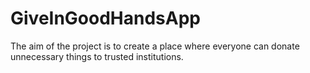 # GiveInGoodHandsApp
The aim of the project is to create a place where everyone can donate unnecessary things to trusted institutions.
